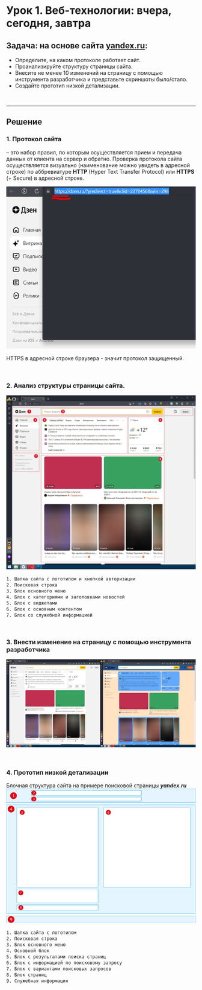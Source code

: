# Урок 1. Веб-технологии: вчера, сегодня, завтра

## <b>Задача</b>: на основе сайта [yandex.ru](https://dzen.ru/):

- Определите, на каком протоколе работает сайт.
- Проанализируйте структуру страницы сайта.
- Внесите не менее 10 изменений на страницу с помощью инструмента разработчика и представьте скриншоты было/стало.
- Создайте прототип низкой детализации.

<br>

---

## Решение

### 1. <b>Протокол сайта</b> 
– это набор правил, по которым осуществляется прием и передача данных от клиента на сервер и обратно. Проверка протокола сайта осуществляется визуально (наименование можно увидеть в адресной строке) по аббревиатуре <b>HTTP</b> (Hyper Text Transfer Protocol) или <b>HTTPS</b> (+ Secure) в адресной строке.

![HTTPS в адресной строке браузера - значит протокол защищенный.](/File1.jpg)

HTTPS в адресной строке браузера - значит протокол защищенный.

<br>

### 2. <b>Анализ структуры страницы сайта.</b>
![Анализ структуры сайта.](/File2.jpg)

    1. Шапка сайта с логотипом и кнопкой авторизации
    2. Поисковая строка
    3. Блок основного меню
    4. Блок с категориями и заголовками новостей
    5. Блок с виджетами
    6. Блок с основным контентом
    7. Блок со служебной информацией

<br>

### 3. <b>Внести изменение на страницу с помощью инструмента разработчика</b>
![Внесены изменения на страницу.](/File3.jpg)

<br>

### 4. <b>Прототип низкой детализации</b>
Блочная структура сайта на примере поисковой страницы ***yandex.ru***
![Блочная структура сайта.](/File4.jpg)

    1. Шапка сайта с логотипом
    2. Поисковая строка
    3. Блок основного меню
    4. Основной блок
    5. Блок с результатами поиска страниц
    6. Блок с информацией по поисковому запросу
    7. Блок с вариантами поисковых запросов
    8. Блок страниц
    9. Служебная информация